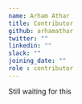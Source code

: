 ```yaml
---
name: Arham Athar
title: Contributor
github: arhamathar
twitter: ""
linkedin: ""
slack: ""
joining_date: ""
role : contributor
---
```


Still waiting for this
